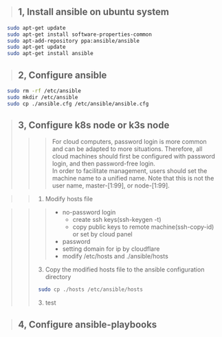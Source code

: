 >## 1, Install ansible on ubuntu system

```bash
  sudo apt-get update 
  sudo apt-get install software-properties-common 
  sudo apt-add-repository ppa:ansible/ansible 
  sudo apt-get update 
  sudo apt-get install ansible
```

>## 2, Configure ansible
```bash
  sudo rm -rf /etc/ansible
  sudo mkdir /etc/ansible
  sudo cp ./ansible.cfg /etc/ansible/ansible.cfg
```

>## 3, Configure k8s node or k3s node
>>>   For cloud computers, password login is more common and can be adapted to more situations. Therefore, all cloud machines should first be configured with password login, and then password-free login.
>>> </br>
>>> In order to facilitate management, users should set the machine name to a unified name. Note that this is not the user name, master-[1:99], or node-[1:99].

>>1. Modify hosts file

>>>    - no-password login
>>>      *  create ssh keys(ssh-keygen -t)
>>>      *  copy public keys to remote machine(ssh-copy-id) or set by cloud panel
>>>    - password
>>>    - setting domain for ip by cloudflare
>>>    - modify /etc/hosts and ./ansible/hosts
>>3. Copy the modified hosts file to the ansible configuration directory
>>```bash
>>  sudo cp ./hosts /etc/ansible/hosts
>>```
>>3. test

>## 4, Configure ansible-playbooks
